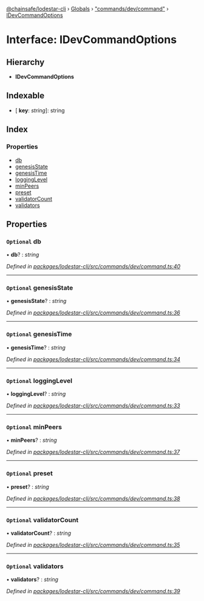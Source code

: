 [@chainsafe/lodestar-cli](../README.md) › [Globals](../globals.md) › ["commands/dev/command"](../modules/_commands_dev_command_.md) › [IDevCommandOptions](_commands_dev_command_.idevcommandoptions.md)

# Interface: IDevCommandOptions

## Hierarchy

* **IDevCommandOptions**

## Indexable

* \[ **key**: *string*\]: string

## Index

### Properties

* [db](_commands_dev_command_.idevcommandoptions.md#optional-db)
* [genesisState](_commands_dev_command_.idevcommandoptions.md#optional-genesisstate)
* [genesisTime](_commands_dev_command_.idevcommandoptions.md#optional-genesistime)
* [loggingLevel](_commands_dev_command_.idevcommandoptions.md#optional-logginglevel)
* [minPeers](_commands_dev_command_.idevcommandoptions.md#optional-minpeers)
* [preset](_commands_dev_command_.idevcommandoptions.md#optional-preset)
* [validatorCount](_commands_dev_command_.idevcommandoptions.md#optional-validatorcount)
* [validators](_commands_dev_command_.idevcommandoptions.md#optional-validators)

## Properties

### `Optional` db

• **db**? : *string*

*Defined in [packages/lodestar-cli/src/commands/dev/command.ts:40](https://github.com/ChainSafe/lodestar/blob/7e3e010f1/packages/lodestar-cli/src/commands/dev/command.ts#L40)*

___

### `Optional` genesisState

• **genesisState**? : *string*

*Defined in [packages/lodestar-cli/src/commands/dev/command.ts:36](https://github.com/ChainSafe/lodestar/blob/7e3e010f1/packages/lodestar-cli/src/commands/dev/command.ts#L36)*

___

### `Optional` genesisTime

• **genesisTime**? : *string*

*Defined in [packages/lodestar-cli/src/commands/dev/command.ts:34](https://github.com/ChainSafe/lodestar/blob/7e3e010f1/packages/lodestar-cli/src/commands/dev/command.ts#L34)*

___

### `Optional` loggingLevel

• **loggingLevel**? : *string*

*Defined in [packages/lodestar-cli/src/commands/dev/command.ts:33](https://github.com/ChainSafe/lodestar/blob/7e3e010f1/packages/lodestar-cli/src/commands/dev/command.ts#L33)*

___

### `Optional` minPeers

• **minPeers**? : *string*

*Defined in [packages/lodestar-cli/src/commands/dev/command.ts:37](https://github.com/ChainSafe/lodestar/blob/7e3e010f1/packages/lodestar-cli/src/commands/dev/command.ts#L37)*

___

### `Optional` preset

• **preset**? : *string*

*Defined in [packages/lodestar-cli/src/commands/dev/command.ts:38](https://github.com/ChainSafe/lodestar/blob/7e3e010f1/packages/lodestar-cli/src/commands/dev/command.ts#L38)*

___

### `Optional` validatorCount

• **validatorCount**? : *string*

*Defined in [packages/lodestar-cli/src/commands/dev/command.ts:35](https://github.com/ChainSafe/lodestar/blob/7e3e010f1/packages/lodestar-cli/src/commands/dev/command.ts#L35)*

___

### `Optional` validators

• **validators**? : *string*

*Defined in [packages/lodestar-cli/src/commands/dev/command.ts:39](https://github.com/ChainSafe/lodestar/blob/7e3e010f1/packages/lodestar-cli/src/commands/dev/command.ts#L39)*
